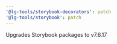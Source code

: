 ```yaml
---
'@lg-tools/storybook-decorators': patch
'@lg-tools/storybook': patch
---
```


Upgrades Storybook packages to v7.6.17
